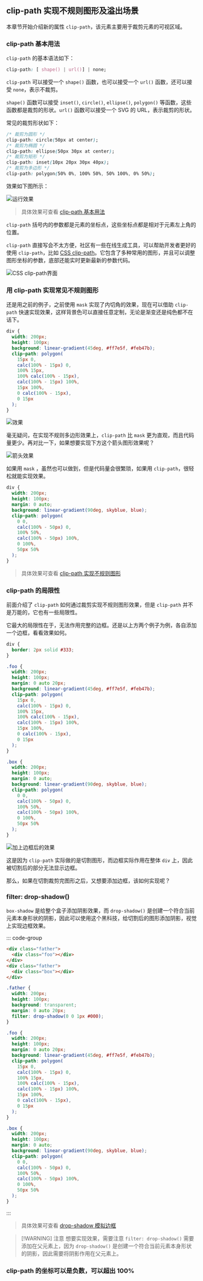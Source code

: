 ## clip-path 实现不规则图形及溢出场景

本章节开始介绍新的属性 `clip-path`，该元素主要用于裁剪元素的可视区域。

### clip-path 基本用法

`clip-path` 的基本语法如下：

```css
clip-path: [ shape() | url()] | none;
```

`clip-path` 可以接受一个 `shape()` 函数，也可以接受一个 `url()` 函数，还可以接受 `none`，表示不裁剪。

`shape()` 函数可以接受 `inset()`, `circle()`, `ellipse()`, `polygon()` 等函数，这些函数都是裁剪的形状。`url()` 函数可以接受一个 SVG 的 URL，表示裁剪的形状。

常见的裁剪形状如下：

```css
/* 裁剪为圆形 */
clip-path: circle(50px at center);
/* 裁剪为椭圆 */
clip-path: ellipse(50px 30px at center);
/* 裁剪为矩形 */
clip-path: inset(10px 20px 30px 40px);
/* 裁剪为多边形 */
clip-path: polygon(50% 0%, 100% 50%, 50% 100%, 0% 50%);
```

效果如下图所示：

![运行效果](https://pic1.imgdb.cn/item/68f0a2ccc5157e1a8878d595.png)

> 具体效果可查看 [clip-path 基本用法](https://codepen.io/duyidao/pen/vELWgGx)

`clip-path` 括号内的参数都是元素的坐标点，这些坐标点都是相对于元素左上角的位置。

`clip-path` 直接写会不太方便，社区有一些在线生成工具，可以帮助开发者更好的使用 `clip-path`，比如 [CSS clip-path](https://bennettfeely.com/clippy/)。它包含了多种常用的图形，并且可以调整图形坐标的参数，底部还能实时更新最新的参数代码。

![CSS clip-path界面](https://pic1.imgdb.cn/item/68f0ae8cc5157e1a8878f21a.png)

### 用 clip-path 实现常见不规则图形

还是用之前的例子，之前使用 `mask` 实现了内切角的效果，现在可以借助 `clip-path` 快速实现效果，这样背景色可以直接任意定制，无论是渐变还是纯色都不在话下。

```css
div {
  width: 200px;
  height: 100px;
  background: linear-gradient(45deg, #ff7e5f, #feb47b);
  clip-path: polygon(
    15px 0,
    calc(100% - 15px) 0,
    100% 15px,
    100% calc(100% - 15px),
    calc(100% - 15px) 100%,
    15px 100%,
    0 calc(100% - 15px),
    0 15px
  );
}
```

![效果](https://pic1.imgdb.cn/item/68f0b312c5157e1a88790623.png)

毫无疑问，在实现不规则多边形效果上，`clip-path` 比 `mask` 更为直观，而且代码量更少。再对比一下，如果想要实现下方这个箭头图形效果呢？

![箭头效果](https://pic1.imgdb.cn/item/68f0b70ac5157e1a887907f5.png)

如果用 `mask` ，虽然也可以做到，但是代码量会很繁琐，如果用 `clip-path`，很轻松就能实现效果。

```css
div {
  width: 200px;
  height: 100px;
  margin: 0 auto;
  background: linear-gradient(90deg, skyblue, blue);
  clip-path: polygon(
    0 0,
    calc(100% - 50px) 0,
    100% 50%,
    calc(100% - 50px) 100%,
    0 100%,
    50px 50%
  );
}
```

> 具体效果可查看 [clip-path 实现不规则图形](https://codepen.io/duyidao/pen/KwVyWdw)

### clip-path 的局限性

前面介绍了 `clip-path` 如何通过裁剪实现不规则图形效果，但是 `clip-path` 并不是万能的，它也有一些局限性。

它最大的局限性在于，无法作用完整的边框。还是以上方两个例子为例，各自添加一个边框，看看效果如何。

```css
div {
  border: 2px solid #333;
}

.foo {
  width: 200px;
  height: 100px;
  margin: 0 auto 20px;
  background: linear-gradient(45deg, #ff7e5f, #feb47b);
  clip-path: polygon(
    15px 0,
    calc(100% - 15px) 0,
    100% 15px,
    100% calc(100% - 15px),
    calc(100% - 15px) 100%,
    15px 100%,
    0 calc(100% - 15px),
    0 15px
  );
}

.box {
  width: 200px;
  height: 100px;
  margin: 0 auto;
  background: linear-gradient(90deg, skyblue, blue);
  clip-path: polygon(
    0 0,
    calc(100% - 50px) 0,
    100% 50%,
    calc(100% - 50px) 100%,
    0 100%,
    50px 50%
  );
}
```

![加上边框后的效果](https://pic1.imgdb.cn/item/68f0ba37c5157e1a8879231d.png)

这是因为 `clip-path` 实际做的是切割图形，而边框实际作用在整体 `div` 上，因此被切割后的部分无法显示边框。

那么，如果在切割裁剪完图形之后，又想要添加边框，该如何实现呢？

### filter: drop-shadow()

`box-shadow` 是给整个盒子添加阴影效果，而 `drop-shadow()` 是创建一个符合当前元素本身形状的阴影，因此可以使用这个黑科技，给切割后的图形添加阴影，视觉上实现边框效果。

::: code-group

```html
<div class="father">
  <div class="foo"></div>
</div>
<div class="father">
  <div class="box"></div>
</div>
```

```css
.father {
  width: 200px;
  height: 100px;
  background: transparent;
  margin: 0 auto 20px;
  filter: drop-shadow(0 0 1px #000);
}

.foo {
  width: 200px;
  height: 100px;
  margin: 0 auto 20px;
  background: linear-gradient(45deg, #ff7e5f, #feb47b);
  clip-path: polygon(
    15px 0,
    calc(100% - 15px) 0,
    100% 15px,
    100% calc(100% - 15px),
    calc(100% - 15px) 100%,
    15px 100%,
    0 calc(100% - 15px),
    0 15px
  );
}

.box {
  width: 200px;
  height: 100px;
  margin: 0 auto;
  background: linear-gradient(90deg, skyblue, blue);
  clip-path: polygon(
    0 0,
    calc(100% - 50px) 0,
    100% 50%,
    calc(100% - 50px) 100%,
    0 100%,
    50px 50%
  );
}
```

:::

> 具体效果可查看 [drop-shadow 模拟边框](https://codepen.io/duyidao/pen/KwVyWQM)

> [!WARNING] 注意
> 想要实现效果，需要注意 `filter: drop-shadow()` 需要添加在父元素上，因为 `drop-shadow()` 是创建一个符合当前元素本身形状的阴影，因此需要将阴影作用在父元素上。

### clip-path 的坐标可以是负数，可以超出 100%
